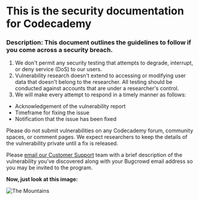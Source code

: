 # This is the security documentation for Codecademy

### **Description:** This document outlines the guidelines to follow if you come across a security breach.

1. We don't permit any security testing that attempts to degrade, interrupt, or deny service (DoS) to our users.
2. Vulnerability research doesn't extend to accessing or modifying user data that doesn't belong to the researcher. All testing should be conducted against accounts that are under a researcher's control.
3. We will make every attempt to respond in a timely manner as follows:

- Acknowledgement of the vulnerability report
- Timeframe for fixing the issue
- Notification that the issue has been fixed

Please do not submit vulnerabilities on any Codecademy forum, community spaces, or comment pages. We expect researchers to keep the details of the vulnerability private until a fix is released.

Please [email our Customer Support](https://help.codecademy.com/hc/en-us/requests/new) team with a brief description of the vulnerability you've discovered along with your Bugcrowd email address so you may be invited to the program.

**Now, just look at this image:**

![The  Mountains](https://hips.hearstapps.com/hmg-prod/images/lofoten-summer-landscape-royalty-free-image-1623252210.jpg?crop=1xw:1xh;center,top&resize=980:*)